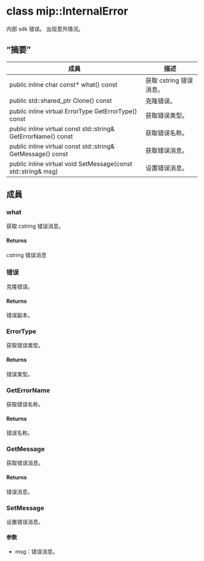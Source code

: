 # <a name="class-mipinternalerror"></a>class mip::InternalError 
内部 sdk 错误。 出现意外情况。
  
## <a name="summary"></a>“摘要”
 成員                        | 描述                                
--------------------------------|---------------------------------------------
public inline char const* what() const  |  获取 cstring 错误消息。
public std::shared_ptr<Error> Clone() const  |  克隆错误。
public inline virtual ErrorType GetErrorType() const  |  获取错误类型。
public inline virtual const std::string& GetErrorName() const  |  获取错误名称。
public inline virtual const std::string& GetMessage() const  |  获取错误消息。
public inline virtual void SetMessage(const std::string& msg)  |  设置错误消息。
  
## <a name="members"></a>成員
  
### <a name="what"></a>what
获取 cstring 错误消息。
  
#### <a name="returns"></a>Returns
cstring 错误消息
  
### <a name="error"></a>错误
克隆错误。
  
#### <a name="returns"></a>Returns
错误副本。
  
### <a name="errortype"></a>ErrorType
获取错误类型。
  
#### <a name="returns"></a>Returns
错误类型。
  
### <a name="geterrorname"></a>GetErrorName
获取错误名称。
  
#### <a name="returns"></a>Returns
错误名称。
  
### <a name="getmessage"></a>GetMessage
获取错误消息。
  
#### <a name="returns"></a>Returns
错误消息。
  
### <a name="setmessage"></a>SetMessage
设置错误消息。
  
#### <a name="parameters"></a>参数
* msg：错误消息。